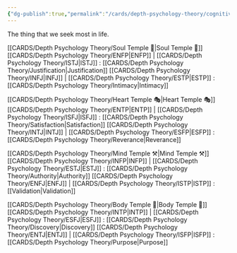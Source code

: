 ```yaml
---
{"dg-publish":true,"permalink":"/cards/depth-psychology-theory/cognitive-origin/","created":"2023-01-12T14:02:55.879+01:00","updated":"2023-04-25T19:17:00.118+02:00"}
---
```



The thing that we seek most in life. 

[[CARDS/Depth Psychology Theory/Soul Temple 👥\|Soul Temple 👥]] 
[[CARDS/Depth Psychology Theory/ENFP\|ENFP]] | [[CARDS/Depth Psychology Theory/ISTJ\|ISTJ]] : [[CARDS/Depth Psychology Theory/Justification\|Justification]]
[[CARDS/Depth Psychology Theory/INFJ\|INFJ]] | [[CARDS/Depth Psychology Theory/ESTP\|ESTP]] : [[CARDS/Depth Psychology Theory/Intimacy\|Intimacy]]

[[CARDS/Depth Psychology Theory/Heart Temple 🎭\|Heart Temple 🎭]]
[[CARDS/Depth Psychology Theory/ENTP\|ENTP]] | [[CARDS/Depth Psychology Theory/ISFJ\|ISFJ]] : [[CARDS/Depth Psychology Theory/Satisfaction\|Satisfaction]]
[[CARDS/Depth Psychology Theory/INTJ\|INTJ]] | [[CARDS/Depth Psychology Theory/ESFP\|ESFP]] : [[CARDS/Depth Psychology Theory/Reverance\|Reverance]]

[[CARDS/Depth Psychology Theory/Mind Temple ⚒️\|Mind Temple ⚒️]]
[[CARDS/Depth Psychology Theory/INFP\|INFP]] | [[CARDS/Depth Psychology Theory/ESTJ\|ESTJ]] : [[CARDS/Depth Psychology Theory/Authority\|Authority]]
[[CARDS/Depth Psychology Theory/ENFJ\|ENFJ]] | [[CARDS/Depth Psychology Theory/ISTP\|ISTP]] : [[Validation\|Validation]]

[[CARDS/Depth Psychology Theory/Body Temple 🌳\|Body Temple 🌳]]
[[CARDS/Depth Psychology Theory/INTP\|INTP]] | [[CARDS/Depth Psychology Theory/ESFJ\|ESFJ]] : [[CARDS/Depth Psychology Theory/Discovery\|Discovery]]
[[CARDS/Depth Psychology Theory/ENTJ\|ENTJ]] | [[CARDS/Depth Psychology Theory/ISFP\|ISFP]] : [[CARDS/Depth Psychology Theory/Purpose\|Purpose]]
